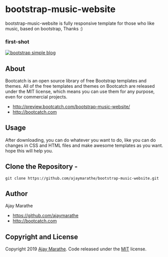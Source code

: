# bootstrap-music-website
bootstrap-music-website is fully responsive template for those who like music, based on bootstrap, Thanks :)

### first-shot
[![bootstrap simple blog](http://preview.bootcatch.com/bootstrap-music-website/img/music-templates.png)](http://preview.bootcatch.com/bootstrap-music-website/)


## About

Bootcatch is an open source library of free Bootstrap templates and themes. All of the free templates and themes on Bootcatch are released under the MIT license, which means you can use them for any purpose, even for commercial projects.

* http://preview.bootcatch.com/bootstrap-music-website/
* http://bootcatch.com

## Usage

After downloading, you can do whatever you want to do, like you can do changes in CSS and HTML files and make awesome templates as you want.
hope this will help you.

## Clone the Repository -

`git clone https://github.com/ajaymarathe/bootstrap-music-website.git  `

## Author

Ajay Marathe

+ https://github.com/ajaymarathe
+ http://bootcatch.com

## Copyright and License

Copyright 2019 [Ajay Marathe](https://github.com/ajaymarathe). Code released under the [MIT](https://github.com/ajaymarathe/bootstrap-simple-blog/blob/master/LICENSE) license.



